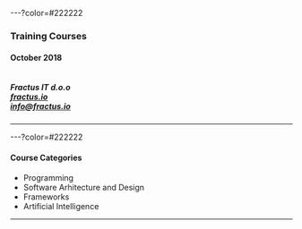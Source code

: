 ---?color=#222222

### Training Courses <br>
#### October 2018<br><br>
##### Fractus IT d.o.o<br>[fractus.io](https://fractus.io)<br>[info@fractus.io](mailto:info@fractus.io)<br>

---
---?color=#222222

#### Course Categories<br>
- Programming
- Software Arhitecture and Design 
- Frameworks 
- Artificial Intelligence
    
---


